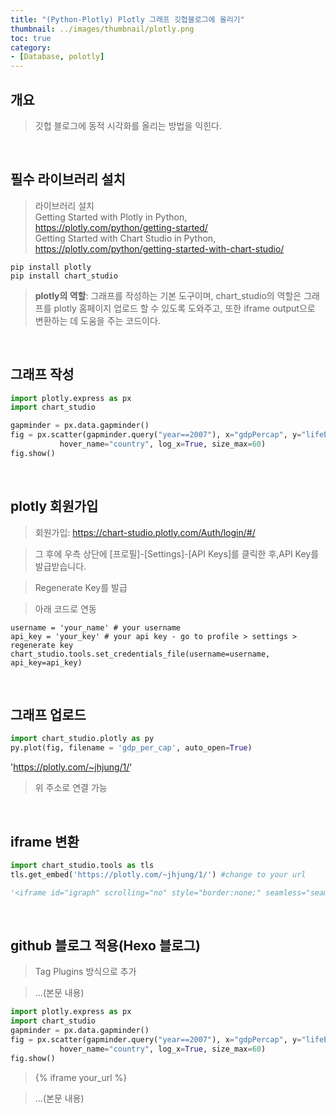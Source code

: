```yaml
---
title: "(Python-Plotly) Plotly 그래프 깃헙블로그에 올리기"
thumbnail: ../images/thumbnail/plotly.png
toc: true
category:
- [Database, polotly]
---
```



## 개요

> 깃헙 블로그에 동적 시각화를 올리는 방법을 익힌다.

</br>

## 필수 라이브러리 설치

> 라이브러리 설치  
    Getting Started with Plotly in Python,       
    https://plotly.com/python/getting-started/  
    Getting Started with Chart Studio in Python,  
    https://plotly.com/python/getting-started-with-chart-studio/

```
pip install plotly
pip install chart_studio
```
> **plotly의 역할**: 그래프를 작성하는 기본 도구이며, chart_studio의 역할은 그래프를 plotly 홈페이지 업로드 할 수 있도록 도와주고, 또한 iframe output으로 변환하는 데 도움을 주는 코드이다.

</br>

## 그래프 작성
``` python
import plotly.express as px
import chart_studio

gapminder = px.data.gapminder()
fig = px.scatter(gapminder.query("year==2007"), x="gdpPercap", y="lifeExp", size="pop", color="continent",
           hover_name="country", log_x=True, size_max=60)
fig.show()
```

</br>

## plotly 회원가입

> 회원가입: https://chart-studio.plotly.com/Auth/login/#/

> 그 후에 우측 상단에 [프로필]-[Settings]-[API Keys]를 클릭한 후,API Key를 발급받습니다.

> Regenerate Key를 발급

> 아래 코드로 연동
```
username = 'your_name' # your username  
api_key = 'your_key' # your api key - go to profile > settings > regenerate key  
chart_studio.tools.set_credentials_file(username=username, api_key=api_key)
```

</br>

## 그래프 업로드
```python
import chart_studio.plotly as py
py.plot(fig, filename = 'gdp_per_cap', auto_open=True)
```
'https://plotly.com/~jhjung/1/'

> 위 주소로 연결 가능

</br>

## iframe 변환
```python
import chart_studio.tools as tls
tls.get_embed('https://plotly.com/~jhjung/1/') #change to your url

'<iframe id="igraph" scrolling="no" style="border:none;" seamless="seamless" src="https://plotly.com/~jhjung/1.embed" height="525" width="100%"></iframe>'
```

</br>

## github 블로그 적용(Hexo 블로그)

>Tag Plugins 방식으로 추가

>...(본문 내용)

```python
import plotly.express as px
import chart_studio
gapminder = px.data.gapminder()
fig = px.scatter(gapminder.query("year==2007"), x="gdpPercap", y="lifeExp", size="pop", color="continent",
           hover_name="country", log_x=True, size_max=60)
fig.show()
```
>{% iframe your_url %}

>...(본문 내용)